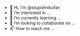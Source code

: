 - 👋 Hi, I’m @stupidmikufan
- 👀 I’m interested in ...
- 🌱 I’m currently learning ...
- 💞️ I’m looking to collaborate on ...
- 📫 How to reach me ...

<!---
stupidmikufan/stupidmikufan is a ✨ special ✨ repository because its `README.md` (this file) appears on your GitHub profile.
You can click the Preview link to take a look at your changes.
--->
